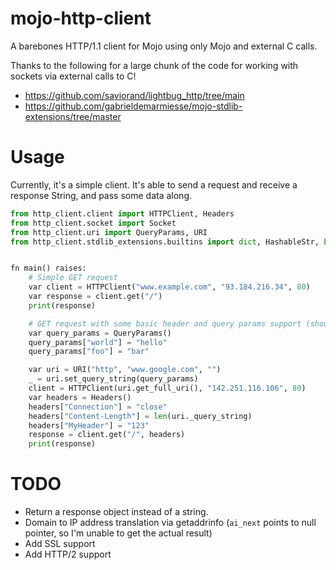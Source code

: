 # mojo-http-client

A barebones HTTP/1.1 client for Mojo using only Mojo and external C calls.

Thanks to the following for a large chunk of the code for working with sockets via external calls to C!

- https://github.com/saviorand/lightbug_http/tree/main
- https://github.com/gabrieldemarmiesse/mojo-stdlib-extensions/tree/master

# Usage
Currently, it's a simple client. It's able to send a request and receive a response String, and pass some data along.


```python
from http_client.client import HTTPClient, Headers
from http_client.socket import Socket
from http_client.uri import QueryParams, URI
from http_client.stdlib_extensions.builtins import dict, HashableStr, bytes


fn main() raises:
    # Simple GET request
    var client = HTTPClient("www.example.com", "93.184.216.34", 80)
    var response = client.get("/")
    print(response)

    # GET request with some basic header and query params support (should return 400 in this example)
    var query_params = QueryParams()
    query_params["world"] = "hello"
    query_params["foo"] = "bar"

    var uri = URI("http", "www.google.com", "")
    _ = uri.set_query_string(query_params)
    client = HTTPClient(uri.get_full_uri(), "142.251.116.106", 80)
    var headers = Headers()
    headers["Connection"] = "close"
    headers["Content-Length"] = len(uri._query_string)
    headers["MyHeader"] = "123"
    response = client.get("/", headers)
    print(response)
```

# TODO
- Return a response object instead of a string. 
- Domain to IP address translation via getaddrinfo (`ai_next` points to null pointer, so I'm unable to get the actual result)
- Add SSL support
- Add HTTP/2 support